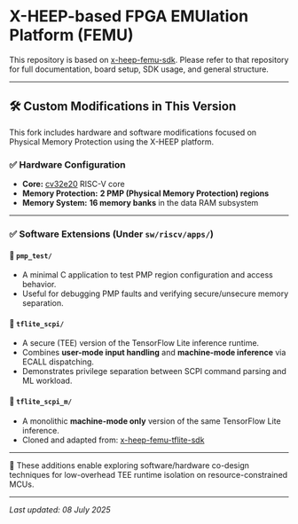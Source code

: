 # X-HEEP-based FPGA EMUlation Platform (FEMU)

This repository is based on [x-heep-femu-sdk](https://github.com/esl-epfl/x-heep-femu-sdk/tree/main). Please refer to that repository for full documentation, board setup, SDK usage, and general structure.

---

## 🛠️ Custom Modifications in This Version

This fork includes hardware and software modifications focused on Physical Memory Protection using the X-HEEP platform.

### ✅ Hardware Configuration
- **Core:** [cv32e20](https://github.com/openhwgroup/cv32e20) RISC-V core
- **Memory Protection:** **2 PMP (Physical Memory Protection) regions**
- **Memory System:** **16 memory banks** in the data RAM subsystem

---

### ✅ Software Extensions (Under `sw/riscv/apps/`)

#### 🔹 `pmp_test/`
- A minimal C application to test PMP region configuration and access behavior.
- Useful for debugging PMP faults and verifying secure/unsecure memory separation.

#### 🔹 `tflite_scpi/`
- A secure (TEE) version of the TensorFlow Lite inference runtime.
- Combines **user-mode input handling** and **machine-mode inference** via ECALL dispatching.
- Demonstrates privilege separation between SCPI command parsing and ML workload.

#### 🔹 `tflite_scpi_m/`
- A monolithic **machine-mode only** version of the same TensorFlow Lite inference.
- Cloned and adapted from: [x-heep-femu-tflite-sdk](https://github.com/cad-polito-it/x-heep-femu-tflite-sdk)

---

📌 These additions enable exploring software/hardware co-design techniques for low-overhead TEE runtime isolation on resource-constrained MCUs.

---

*Last updated: 08 July 2025*
